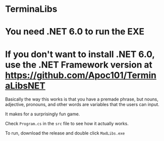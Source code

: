 # TerminaLibs

# You need .NET 6.0 to run the EXE
# If you don't want to install .NET 6.0, use the .NET Framework version at https://github.com/Apoc101/TerminaLibsNET

Basically the way this works is that you have a premade phrase, but nouns, adjective, pronouns, and other words are variables that the users can input. 

It makes for a surprisingly fun  game.

Check ``Program.cs`` in the ``src`` file to see how it actually works.


To run, download the release and double click ``MadLibs.exe``
